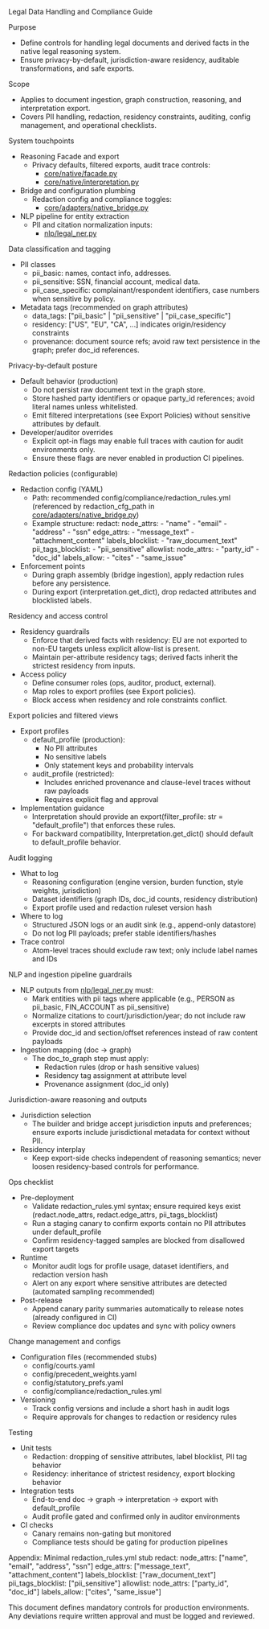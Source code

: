 Legal Data Handling and Compliance Guide

Purpose
- Define controls for handling legal documents and derived facts in the native legal reasoning system.
- Ensure privacy-by-default, jurisdiction-aware residency, auditable transformations, and safe exports.

Scope
- Applies to document ingestion, graph construction, reasoning, and interpretation export.
- Covers PII handling, redaction, residency constraints, auditing, config management, and operational checklists.

System touchpoints
- Reasoning Facade and export
  - Privacy defaults, filtered exports, audit trace controls:
    - [core/native/facade.py](core/native/facade.py)
    - [core/native/interpretation.py](core/native/interpretation.py)
- Bridge and configuration plumbing
  - Redaction config and compliance toggles:
    - [core/adapters/native_bridge.py](core/adapters/native_bridge.py)
- NLP pipeline for entity extraction
  - PII and citation normalization inputs:
    - [nlp/legal_ner.py](nlp/legal_ner.py)

Data classification and tagging
- PII classes
  - pii_basic: names, contact info, addresses.
  - pii_sensitive: SSN, financial account, medical data.
  - pii_case_specific: complainant/respondent identifiers, case numbers when sensitive by policy.
- Metadata tags (recommended on graph attributes)
  - data_tags: ["pii_basic" | "pii_sensitive" | "pii_case_specific"]
  - residency: ["US", "EU", "CA", ...] indicates origin/residency constraints
  - provenance: document source refs; avoid raw text persistence in the graph; prefer doc_id references.

Privacy-by-default posture
- Default behavior (production)
  - Do not persist raw document text in the graph store.
  - Store hashed party identifiers or opaque party_id references; avoid literal names unless whitelisted.
  - Emit filtered interpretations (see Export Policies) without sensitive attributes by default.
- Developer/auditor overrides
  - Explicit opt-in flags may enable full traces with caution for audit environments only.
  - Ensure these flags are never enabled in production CI pipelines.

Redaction policies (configurable)
- Redaction config (YAML)
  - Path: recommended config/compliance/redaction_rules.yml (referenced by redaction_cfg_path in [core/adapters/native_bridge.py](core/adapters/native_bridge.py))
  - Example structure:
    redact:
      node_attrs:
        - "name"
        - "email"
        - "address"
        - "ssn"
      edge_attrs:
        - "message_text"
        - "attachment_content"
      labels_blocklist:
        - "raw_document_text"
      pii_tags_blocklist:
        - "pii_sensitive"
    allowlist:
      node_attrs:
        - "party_id"
        - "doc_id"
      labels_allow:
        - "cites"
        - "same_issue"
- Enforcement points
  - During graph assembly (bridge ingestion), apply redaction rules before any persistence.
  - During export (interpretation.get_dict), drop redacted attributes and blocklisted labels.

Residency and access control
- Residency guardrails
  - Enforce that derived facts with residency: EU are not exported to non-EU targets unless explicit allow-list is present.
  - Maintain per-attribute residency tags; derived facts inherit the strictest residency from inputs.
- Access policy
  - Define consumer roles (ops, auditor, product, external).
  - Map roles to export profiles (see Export policies).
  - Block access when residency and role constraints conflict.

Export policies and filtered views
- Export profiles
  - default_profile (production):
    - No PII attributes
    - No sensitive labels
    - Only statement keys and probability intervals
  - audit_profile (restricted):
    - Includes enriched provenance and clause-level traces without raw payloads
    - Requires explicit flag and approval
- Implementation guidance
  - Interpretation should provide an export(filter_profile: str = "default_profile") that enforces these rules.
  - For backward compatibility, Interpretation.get_dict() should default to default_profile behavior.

Audit logging
- What to log
  - Reasoning configuration (engine version, burden function, style weights, jurisdiction)
  - Dataset identifiers (graph IDs, doc_id counts, residency distribution)
  - Export profile used and redaction ruleset version hash
- Where to log
  - Structured JSON logs or an audit sink (e.g., append-only datastore)
  - Do not log PII payloads; prefer stable identifiers/hashes
- Trace control
  - Atom-level traces should exclude raw text; only include label names and IDs

NLP and ingestion pipeline guardrails
- NLP outputs from [nlp/legal_ner.py](nlp/legal_ner.py) must:
  - Mark entities with pii tags where applicable (e.g., PERSON as pii_basic, FIN_ACCOUNT as pii_sensitive)
  - Normalize citations to court/jurisdiction/year; do not include raw excerpts in stored attributes
  - Provide doc_id and section/offset references instead of raw content payloads
- Ingestion mapping (doc -> graph)
  - The doc_to_graph step must apply:
    - Redaction rules (drop or hash sensitive values)
    - Residency tag assignment at attribute level
    - Provenance assignment (doc_id only)

Jurisdiction-aware reasoning and outputs
- Jurisdiction selection
  - The builder and bridge accept jurisdiction inputs and preferences; ensure exports include jurisdictional metadata for context without PII.
- Residency interplay
  - Keep export-side checks independent of reasoning semantics; never loosen residency-based controls for performance.

Ops checklist
- Pre-deployment
  - Validate redaction_rules.yml syntax; ensure required keys exist (redact.node_attrs, redact.edge_attrs, pii_tags_blocklist)
  - Run a staging canary to confirm exports contain no PII attributes under default_profile
  - Confirm residency-tagged samples are blocked from disallowed export targets
- Runtime
  - Monitor audit logs for profile usage, dataset identifiers, and redaction version hash
  - Alert on any export where sensitive attributes are detected (automated sampling recommended)
- Post-release
  - Append canary parity summaries automatically to release notes (already configured in CI)
  - Review compliance doc updates and sync with policy owners

Change management and configs
- Configuration files (recommended stubs)
  - config/courts.yaml
  - config/precedent_weights.yaml
  - config/statutory_prefs.yaml
  - config/compliance/redaction_rules.yml
- Versioning
  - Track config versions and include a short hash in audit logs
  - Require approvals for changes to redaction or residency rules

Testing
- Unit tests
  - Redaction: dropping of sensitive attributes, label blocklist, PII tag behavior
  - Residency: inheritance of strictest residency, export blocking behavior
- Integration tests
  - End-to-end doc -> graph -> interpretation -> export with default_profile
  - Audit profile gated and confirmed only in auditor environments
- CI checks
  - Canary remains non-gating but monitored
  - Compliance tests should be gating for production pipelines

Appendix: Minimal redaction_rules.yml stub
redact:
  node_attrs: ["name", "email", "address", "ssn"]
  edge_attrs: ["message_text", "attachment_content"]
  labels_blocklist: ["raw_document_text"]
  pii_tags_blocklist: ["pii_sensitive"]
allowlist:
  node_attrs: ["party_id", "doc_id"]
  labels_allow: ["cites", "same_issue"]

This document defines mandatory controls for production environments. Any deviations require written approval and must be logged and reviewed.